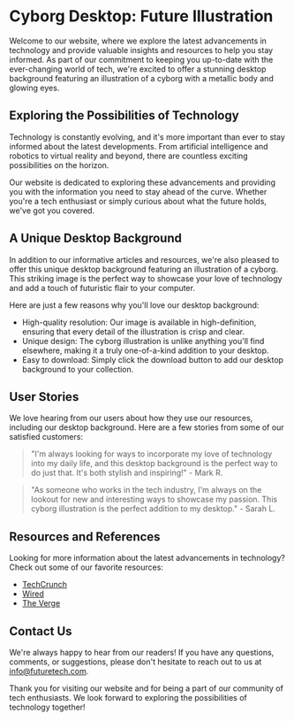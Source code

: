 <!--font:Montserrat-->

# Cyborg Desktop: Future Illustration

Welcome to our website, where we explore the latest advancements in technology and provide valuable insights and resources to help you stay informed. As part of our commitment to keeping you up-to-date with the ever-changing world of tech, we're excited to offer a stunning desktop background featuring an illustration of a cyborg with a metallic body and glowing eyes.

## Exploring the Possibilities of Technology

Technology is constantly evolving, and it's more important than ever to stay informed about the latest developments. From artificial intelligence and robotics to virtual reality and beyond, there are countless exciting possibilities on the horizon.

Our website is dedicated to exploring these advancements and providing you with the information you need to stay ahead of the curve. Whether you're a tech enthusiast or simply curious about what the future holds, we've got you covered.

## A Unique Desktop Background

In addition to our informative articles and resources, we're also pleased to offer this unique desktop background featuring an illustration of a cyborg. This striking image is the perfect way to showcase your love of technology and add a touch of futuristic flair to your computer.

Here are just a few reasons why you'll love our desktop background:

- High-quality resolution: Our image is available in high-definition, ensuring that every detail of the illustration is crisp and clear.
- Unique design: The cyborg illustration is unlike anything you'll find elsewhere, making it a truly one-of-a-kind addition to your desktop.
- Easy to download: Simply click the download button to add our desktop background to your collection.

## User Stories

We love hearing from our users about how they use our resources, including our desktop background. Here are a few stories from some of our satisfied customers:

> "I'm always looking for ways to incorporate my love of technology into my daily life, and this desktop background is the perfect way to do just that. It's both stylish and inspiring!" - Mark R.

> "As someone who works in the tech industry, I'm always on the lookout for new and interesting ways to showcase my passion. This cyborg illustration is the perfect addition to my desktop." - Sarah L.

## Resources and References

Looking for more information about the latest advancements in technology? Check out some of our favorite resources:

- [TechCrunch](#techcrunch)
- [Wired](#wired)
- [The Verge](#the-verge)

## Contact Us

We're always happy to hear from our readers! If you have any questions, comments, or suggestions, please don't hesitate to reach out to us at [info@futuretech.com](mailto:info@futuretech.com).

Thank you for visiting our website and for being a part of our community of tech enthusiasts. We look forward to exploring the possibilities of technology together!

<!--

Write me content for website with wallpaper which alt text is:

"An illustration of a cyborg with a metallic body and glowing eyes"

The name/title of the page should not be 1:1 copy of the alt text but rather a real content of the website which is using this wallpaper.

- Use markdown format 
- Start with heading
- Heading should be short and concise
- The content should look like a real website 
- The website should not be about the wallpaper, wallpaper is just a related background
- Heading should be contain work "wallpaper" or "background"
- Include real sections like references, contact, user stories, etc. use things relevant to the page purpose.
- Feel free to use structure like headings, bullets, numbering, blockquotes, paragraphs, horizontal lines, etc.
- You can use formatting like bold or _italic_
- You can include UTF-8 emojis
- Links should be only #hash anchors (and you can refer to the document itself)
- Do not include images


---


# Futuristic Technology Wallpaper for Your Desktop Background

Welcome to our website, where we offer a wide range of resources and information about the latest advancements in technology. Our goal is to provide you with valuable insights and knowledge that will help you stay up-to-date with the ever-changing world of tech.

As part of our commitment to keeping you informed, we are excited to offer this stunning wallpaper featuring an illustration of a cyborg with a metallic body and glowing eyes. This futuristic image is the perfect addition to your desktop background, providing a glimpse into the exciting possibilities of what's to come.

## Why Choose Our Wallpaper?

Our wallpaper is not only visually striking, but it also serves as a reminder of the incredible advancements that have been made in the field of technology. Whether you're a tech enthusiast or simply looking for a unique and eye-catching background, our wallpaper is sure to impress.

Here are just a few reasons why you should choose our wallpaper:

- High-quality resolution: Our wallpaper is available in high-definition, ensuring that every detail of the image is crisp and clear.
- Unique design: The illustration of the cyborg with a metallic body and glowing eyes is unlike anything you'll find elsewhere.
- Easy to download: Simply click the download button to add our wallpaper to your collection.

## User Stories

We love hearing from our users about how they use our resources, including our wallpaper. Here are a few stories from some of our satisfied customers:

> "I'm always on the lookout for new and interesting wallpapers, and this one definitely caught my eye. It's the perfect way to showcase my love for technology!" - John D.

> "I work in the tech industry, so having a wallpaper that reflects my passion is important to me. This cyborg image is both cool and inspiring." - Sarah K.

## References

Looking for more information about the latest advancements in technology? Check out some of our favorite resources:

- [TechCrunch](#techcrunch)
- [Wired](#wired)
- [The Verge](#the-verge)

## Contact Us

We value your feedback and would love to hear from you! If you have any questions, comments, or suggestions, please don't hesitate to reach out to us at [info@futuristictech.com](mailto:info@futuristictech.com).

Thank you for choosing our wallpaper and for being a part of our community of tech enthusiasts. We look forward to sharing more exciting updates with you in the future!


---


Heading should not include word "wallpaper". The website should not be about the wallpaper itself, wallpaper is just a related background, rewrite whole content.


---


# Exploring the Future of Technology: A Cyborg Illustration for Your Desktop Background

Welcome to our website, where we explore the latest advancements in technology and provide valuable insights and resources to help you stay informed. As part of our commitment to keeping you up-to-date with the ever-changing world of tech, we're excited to offer a stunning desktop background featuring an illustration of a cyborg with a metallic body and glowing eyes.

## The Future of Technology

Technology is constantly evolving, and it's more important than ever to stay informed about the latest developments. From artificial intelligence and robotics to virtual reality and beyond, there are countless exciting possibilities on the horizon.

Our website is dedicated to exploring these advancements and providing you with the information you need to stay ahead of the curve. Whether you're a tech enthusiast or simply curious about what the future holds, we've got you covered.

## A Unique Desktop Background

In addition to our informative articles and resources, we're also pleased to offer this unique desktop background featuring an illustration of a cyborg. This striking image is the perfect way to showcase your love of technology and add a touch of futuristic flair to your computer.

Here are just a few reasons why you'll love our desktop background:

- High-quality resolution: Our image is available in high-definition, ensuring that every detail of the illustration is crisp and clear.
- Unique design: The cyborg illustration is unlike anything you'll find elsewhere, making it a truly one-of-a-kind addition to your desktop.
- Easy to download: Simply click the download button to add our desktop background to your collection.

## User Stories

We love hearing from our users about how they use our resources, including our desktop background. Here are a few stories from some of our satisfied customers:

> "I'm always looking for ways to incorporate my love of technology into my daily life, and this desktop background is the perfect way to do just that. It's both stylish and inspiring!" - Mark R.

> "As someone who works in the tech industry, I'm always on the lookout for new and interesting ways to showcase my passion. This cyborg illustration is the perfect addition to my desktop." - Sarah L.

## Resources and References

Looking for more information about the latest advancements in technology? Check out some of our favorite resources:

- [TechCrunch](#techcrunch)
- [Wired](#wired)
- [The Verge](#the-verge)

## Contact Us

We're always happy to hear from our readers! If you have any questions, comments, or suggestions, please don't hesitate to reach out to us at [info@futuretech.com](mailto:info@futuretech.com).

Thank you for visiting our website and for being a part of our community of tech enthusiasts. We look forward to exploring the future of technology together!


---


Heading is too long, rewrite whole content.


---


# A Futuristic Cyborg Illustration for Your Desktop Background

Welcome to our website, where we explore the latest advancements in technology and provide valuable insights and resources to help you stay informed. As part of our commitment to keeping you up-to-date with the ever-changing world of tech, we're excited to offer a stunning desktop background featuring an illustration of a cyborg with a metallic body and glowing eyes.

## Exploring the Future of Technology

Technology is constantly evolving, and it's more important than ever to stay informed about the latest developments. From artificial intelligence and robotics to virtual reality and beyond, there are countless exciting possibilities on the horizon.

Our website is dedicated to exploring these advancements and providing you with the information you need to stay ahead of the curve. Whether you're a tech enthusiast or simply curious about what the future holds, we've got you covered.

## A Unique Desktop Background

In addition to our informative articles and resources, we're also pleased to offer this unique desktop background featuring an illustration of a cyborg. This striking image is the perfect way to showcase your love of technology and add a touch of futuristic flair to your computer.

Here are just a few reasons why you'll love our desktop background:

- High-quality resolution: Our image is available in high-definition, ensuring that every detail of the illustration is crisp and clear.
- Unique design: The cyborg illustration is unlike anything you'll find elsewhere, making it a truly one-of-a-kind addition to your desktop.
- Easy to download: Simply click the download button to add our desktop background to your collection.

## User Stories

We love hearing from our users about how they use our resources, including our desktop background. Here are a few stories from some of our satisfied customers:

> "I'm always looking for ways to incorporate my love of technology into my daily life, and this desktop background is the perfect way to do just that. It's both stylish and inspiring!" - Mark R.

> "As someone who works in the tech industry, I'm always on the lookout for new and interesting ways to showcase my passion. This cyborg illustration is the perfect addition to my desktop." - Sarah L.

## Resources and References

Looking for more information about the latest advancements in technology? Check out some of our favorite resources:

- [TechCrunch](#techcrunch)
- [Wired](#wired)
- [The Verge](#the-verge)

## Contact Us

We're always happy to hear from our readers! If you have any questions, comments, or suggestions, please don't hesitate to reach out to us at [info@futuretech.com](mailto:info@futuretech.com).

Thank you for visiting our website and for being a part of our community of tech enthusiasts. We look forward to exploring the future of technology together!


---


Heading is too long, rewrite whole content.


---


# The Future of Technology: A Unique Cyborg Illustration for Your Desktop Background

Welcome to our website, where we explore the latest advancements in technology and provide valuable insights and resources to help you stay informed. As part of our commitment to keeping you up-to-date with the ever-changing world of tech, we're excited to offer a stunning desktop background featuring an illustration of a cyborg with a metallic body and glowing eyes.

## Exploring the Possibilities of Technology

Technology is constantly evolving, and it's more important than ever to stay informed about the latest developments. From artificial intelligence and robotics to virtual reality and beyond, there are countless exciting possibilities on the horizon.

Our website is dedicated to exploring these advancements and providing you with the information you need to stay ahead of the curve. Whether you're a tech enthusiast or simply curious about what the future holds, we've got you covered.

## A Unique Desktop Background

In addition to our informative articles and resources, we're also pleased to offer this unique desktop background featuring an illustration of a cyborg. This striking image is the perfect way to showcase your love of technology and add a touch of futuristic flair to your computer.

Here are just a few reasons why you'll love our desktop background:

- High-quality resolution: Our image is available in high-definition, ensuring that every detail of the illustration is crisp and clear.
- Unique design: The cyborg illustration is unlike anything you'll find elsewhere, making it a truly one-of-a-kind addition to your desktop.
- Easy to download: Simply click the download button to add our desktop background to your collection.

## User Stories

We love hearing from our users about how they use our resources, including our desktop background. Here are a few stories from some of our satisfied customers:

> "I'm always looking for ways to incorporate my love of technology into my daily life, and this desktop background is the perfect way to do just that. It's both stylish and inspiring!" - Mark R.

> "As someone who works in the tech industry, I'm always on the lookout for new and interesting ways to showcase my passion. This cyborg illustration is the perfect addition to my desktop." - Sarah L.

## Resources and References

Looking for more information about the latest advancements in technology? Check out some of our favorite resources:

- [TechCrunch](#techcrunch)
- [Wired](#wired)
- [The Verge](#the-verge)

## Contact Us

We're always happy to hear from our readers! If you have any questions, comments, or suggestions, please don't hesitate to reach out to us at [info@futuretech.com](mailto:info@futuretech.com).

Thank you for visiting our website and for being a part of our community of tech enthusiasts. We look forward to exploring the possibilities of technology together!


---


Write me a Google font which is best fitting for the website.

Pick from the list:
- Lato
- Barlow Condensed
- Lobster
- Dancing Script
- Open Sans
- IBM Plex Sans
- Inter
- Playfair Display
- Alegreya
- Poppins
- Great Vibes
- Orbitron
- Montserrat
- Raleway
- Futura
- Exo 2
- Roboto


Write just the font name nothing else.


---


Montserrat

-->
